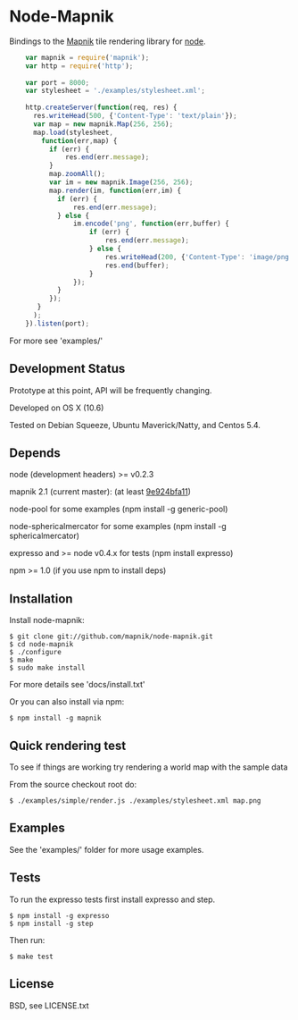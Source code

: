 
# Node-Mapnik
      
  Bindings to the [Mapnik](http://mapnik.org) tile rendering library for [node](http://nodejs.org).
  
```js
    var mapnik = require('mapnik');
    var http = require('http');
    
    var port = 8000;
    var stylesheet = './examples/stylesheet.xml';
    
    http.createServer(function(req, res) {
      res.writeHead(500, {'Content-Type': 'text/plain'});
      var map = new mapnik.Map(256, 256);
      map.load(stylesheet,
        function(err,map) {
          if (err) {
              res.end(err.message);
          }
          map.zoomAll();
          var im = new mapnik.Image(256, 256);
          map.render(im, function(err,im) {
            if (err) {
                res.end(err.message);
            } else {
                im.encode('png', function(err,buffer) {
                    if (err) {
                        res.end(err.message);
                    } else {
                        res.writeHead(200, {'Content-Type': 'image/png'});
                        res.end(buffer);
                    }
                });
            }
          });
       }
      );
    }).listen(port);
```

  For more see 'examples/'


## Development Status
  
  Prototype at this point, API will be frequently changing.
  
  Developed on OS X (10.6)
  
  Tested on Debian Squeeze, Ubuntu Maverick/Natty, and Centos 5.4.
  

## Depends

  node (development headers) >= v0.2.3
  
  mapnik 2.1 (current master): (at least [9e924bfa11](https://github.com/mapnik/mapnik/commit/9e924bfa1169b213ed31689b3c1e700251bb7d44))
  
  node-pool for some examples (npm install -g generic-pool)
 
  node-sphericalmercator for some examples (npm install -g sphericalmercator)
  
  expresso and >= node v0.4.x for tests (npm install expresso)
  
  npm >= 1.0 (if you use npm to install deps)


## Installation
  
  Install node-mapnik:
  
    $ git clone git://github.com/mapnik/node-mapnik.git
    $ cd node-mapnik
    $ ./configure
    $ make
    $ sudo make install

  For more details see 'docs/install.txt'

  Or you can also install via npm:
  
    $ npm install -g mapnik


## Quick rendering test

  To see if things are working try rendering a world map with the sample data
  
  From the source checkout root do:
  
    $ ./examples/simple/render.js ./examples/stylesheet.xml map.png

  
## Examples

  See the 'examples/' folder for more usage examples.


## Tests

  To run the expresso tests first install expresso and step.
  
    $ npm install -g expresso
    $ npm install -g step
  
  Then run:
  
    $ make test


## License

  BSD, see LICENSE.txt